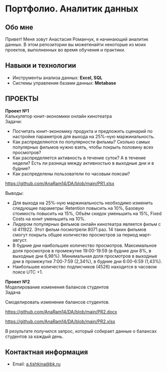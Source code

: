 # Портфолио. Аналитик данных
## Обо мне
Привет! Меня зовут Анастасия Романчук, я начинающий аналитик данных. В этом репозитории вы можетенайти некоторые из моих проектов, выполненных во время обучения и практики.
##  Навыки и технологии
- Инструменты анализа данных: **Excel, SQL** 
- Системы управления базами данных: **Metabase**
## ПРОЕКТЫ
**Проект №1**\
Калькулятор юнит-экономики онлайн кинотеатра\
Задачи:
- Посчитать юнит-экономику продукта и предложить сценарий по настройке параметров для выхода на 25%-ную маржинальность.
- Как распределяются по популярности фильмы? Сколько самых популярных фильмов нужно взять, чтобы покрыть половину всех просмотров?
- Как распределяется активность в течение суток? А в течение недели? Есть ли разница между активностью в выходные дни и в будние?
- Как распределены пользователи по часовым поясам?

https://github.com/AnaRam14/DA/blob/main/PR1.xlsx

Выводы:
- Для выхода на 25%-ную маржинальность необходимо изменить следующие параметры: Retention повысить на 10%, Базовую стоимость повысить на 15%, Объём скидок уменьшить на 15%, Fixed Costs на юнит уменьшить на 10%.
- Лидером популярных фильмов онлайн кинотеатра является фильм с id 411922. Этот фильм посмотрели 8071 раз. 14 таких фильмов смогут покрыть общее количество просмотров за период март-август.
- В будние дни наибольшее количество просмотров. Максимальное доля просмотров в промежутке 19:00-19:59 (в будние дни 8%, в выходные дни 6,98%). Минимальная доля просмотров в выходные дни в промежутке 7:00-7:59 (2,34%), в будние дни 6:00-6:59 (1,43%).
- Наибольшее количество подписчиков (4526) находится в часовом поясе UTC +1.

**Проект №2**\
Моделирование изменения балансов студентов\
Задача

Смоделировать изменение балансов студентов.

https://github.com/AnaRam14/DA/blob/main/PR2.docx

https://github.com/AnaRam14/DA/blob/main/PR2.xlsx

В результате получился запрос, который собирает данные о балансах студентов за каждый день.

## Контактная информация
- Email: a.tishkina@bk.ru

